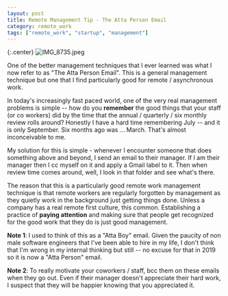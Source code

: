 ```yaml
---
layout: post
title: Remote Management Tip - The Atta Person Email
category: remote_work
tags: ["remote_work", "startup", "management"]
---
```

{:.center}
![IMG_8735.jpeg](/blog/assets/IMG_8735.jpeg)

One of the better management techniques that I ever learned was what I now refer to as "The Atta Person Email".  This is a general management technique but one that I find particularly good for remote / asynchronous work.  

In today's increasingly fast paced world, one of the very real management problems is simple -- how do you **remember** the good things that your staff (or co workers) did by the time that the annual / quarterly / six monthly review rolls around?  Honestly I have a hard time remembering July -- and it is only September.  Six months ago was ... March.  That's almost inconceivable to me.

My solution for this is simple - whenever I encounter someone that does something above and beyond, I send an email to their manager.  If I am their manager then I cc myself on it and apply a Gmail label to it.  Then when review time comes around, well, I look in that folder and see what's there.  

The reason that this is a particularly good remote work management technique is that remote workers are regularly forgotten by management as they quietly work in the background just getting things done.  Unless a company has a real remote first culture, this common.  Establishing a practice of **paying attention** and making sure that people get recognized for the good work that they do is just good management.

**Note 1**: I used to think of this as a "Atta Boy" email.  Given the paucity of non male software engineers that I've been able to hire in my life, I don't think that I'm wrong in my internal thinking but still -- no excuse for that in 2019 so it is now a "Atta Person" email.

**Note 2**: To really motivate your coworkers / staff, bcc them on these emails when they go out.  Even if their manager doesn't appreciate their hard work, I suspect that they will be happier knowing that you appreciated it.
